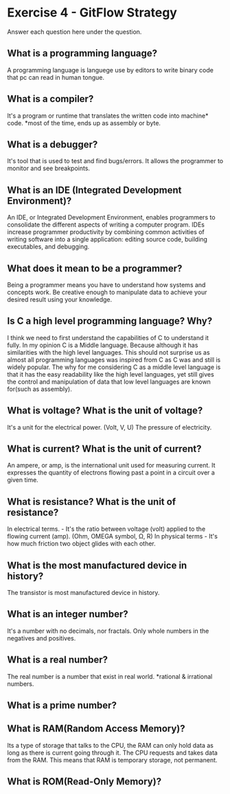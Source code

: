 # Exercise 4 - GitFlow Strategy

Answer each question here under the question.

## What is a programming language?
A programming language is languege use by editors to write binary code that pc can read in human tongue.

## What is a compiler?
It's a program or runtime that translates the written code into machine* code.
*most of the time, ends up as assembly or byte.

## What is a debugger?
It's tool that is used to test and find bugs/errors. It allows the programmer to monitor and see breakpoints.

## What is an IDE (Integrated Development Environment)?
An IDE, or Integrated Development Environment, enables programmers to consolidate the different aspects of writing a computer program.
IDEs increase programmer productivity by combining common activities of writing software into a single application: editing source code, building executables, and debugging.

## What does it mean to be a programmer?
Being a programmer means you have to understand how systems and concepts work. Be creative enough to manipulate data to achieve your desired result using your knowledge.

## Is C a high level programming language? Why?
I think we need to first understand the capabilities of C to understand it fully. In my opinion C is a Middle language. Because although it has similarities with the high level languages. This should not surprise us as almost all programming languages was inspired from C as C was and still is widely popular. The why for me considering C as a middle level language is that it has the easy readability like the high level languages, yet still gives the control and manipulation of data that low level languages are known for(such as assembly).

## What is voltage? What is the unit of voltage?
It's a unit for the electrical power. (Volt, V, U)
The pressure of electricity.

## What is current? What is the unit of current?
An ampere, or amp, is the international unit used for measuring current. It expresses the quantity of electrons flowing past a point in a circuit over a given time.

## What is resistance? What is the unit of resistance?
In electrical terms. - It's the ratio between voltage (volt) applied to the flowing current (amp). (Ohm, OMEGA symbol, Ω, R)
In physical terms - It's how much friction two object glides with each other.

## What is the most manufactured device in history?
The transistor is most manufactured device in history.

## What is an integer number?
It's a number with no decimals, nor fractals. Only whole numbers in the negatives and positives. 

## What is a real number?
The real number is a number that exist in real world.
*rational & irrational numbers.

## What is a prime number?

## What is RAM(Random Access Memory)?
Its a type of storage that talks to the CPU, the RAM can only hold data as long as there is current going through it. The CPU requests and takes data from the RAM. This means that RAM is temporary storage, not permanent.

## What is ROM(Read-Only Memory)?
